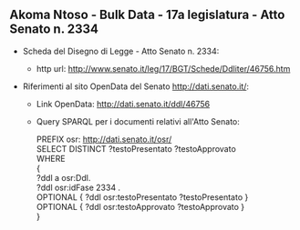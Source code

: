 ## Akoma Ntoso - Bulk Data - 17a legislatura - Atto Senato n. 2334 ##

* Scheda del Disegno di Legge - Atto Senato n. 2334:
	* http url: http://www.senato.it/leg/17/BGT/Schede/Ddliter/46756.htm

* Riferimenti al sito OpenData del Senato http://dati.senato.it/:
	* Link OpenData: http://dati.senato.it/ddl/46756
	* Query SPARQL per i documenti relativi all'Atto Senato:

        PREFIX osr: <http://dati.senato.it/osr/>  
		SELECT DISTINCT ?testoPresentato ?testoApprovato  
		WHERE  
		{  
		    ?ddl a osr:Ddl.  
		    ?ddl osr:idFase 2334 .  
		    OPTIONAL { ?ddl osr:testoPresentato ?testoPresentato }  
		    OPTIONAL { ?ddl osr:testoApprovato ?testoApprovato }  
		}
		